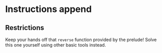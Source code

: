 # Instructions append

## Restrictions

Keep your hands off that `reverse` function provided by the prelude!
Solve this one yourself using other basic tools instead.

